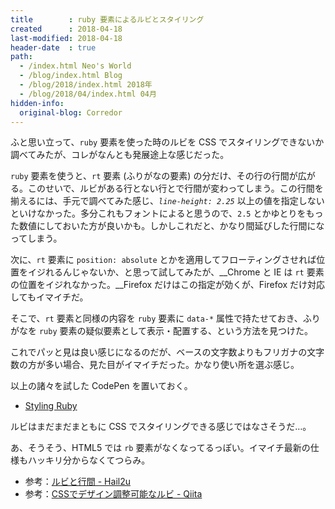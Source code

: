 ```yaml
---
title        : ruby 要素によるルビとスタイリング
created      : 2018-04-18
last-modified: 2018-04-18
header-date  : true
path:
  - /index.html Neo's World
  - /blog/index.html Blog
  - /blog/2018/index.html 2018年
  - /blog/2018/04/index.html 04月
hidden-info:
  original-blog: Corredor
---
```


ふと思い立って、`ruby` 要素を使った時のルビを CSS でスタイリングできないか調べてみたが、コレがなんとも発展途上な感じだった。

`ruby` 要素を使うと、`rt` 要素 (ふりがなの要素) の分だけ、その行の行間が広がる。このせいで、ルビがある行とない行とで行間が変わってしまう。この行間を揃えるには、手元で調べてみた感じ、_`line-height: 2.25`_ 以上の値を指定しないといけなかった。多分これもフォントによると思うので、`2.5` とかゆとりをもった数値にしておいた方が良いかも。しかしこれだと、かなり間延びした行間になってしまう。

次に、`rt` 要素に `position: absolute` とかを適用してフローティングさせれば位置をイジれるんじゃないか、と思って試してみたが、__Chrome と IE は `rt` 要素の位置をイジれなかった。__Firefox だけはこの指定が効くが、Firefox だけ対応してもイマイチだ。

そこで、`rt` 要素と同様の内容を `ruby` 要素に `data-*` 属性で持たせておき、ふりがなを `ruby` 要素の疑似要素として表示・配置する、という方法を見つけた。

これでパッと見は良い感じになるのだが、ベースの文字数よりもフリガナの文字数の方が多い場合、見た目がイマイチだった。かなり使い所を選ぶ感じ。

以上の諸々を試した CodePen を置いておく。

- [Styling Ruby](https://codepen.io/Neos21/pen/pLNgwQ/)

ルビはまだまだまともに CSS でスタイリングできる感じではなさそうだ…。

あ、そうそう、HTML5 では `rb` 要素がなくなってるっぽい。イマイチ最新の仕様もハッキリ分からなくてつらみ。

- 参考：[ルビと行間 - Hail2u](https://hail2u.net/blog/webdesign/ruby-and-leading.html)
- 参考：[CSSでデザイン調整可能なルビ - Qiita](https://qiita.com/38kun/items/5f735808b45ba8dbf588)
